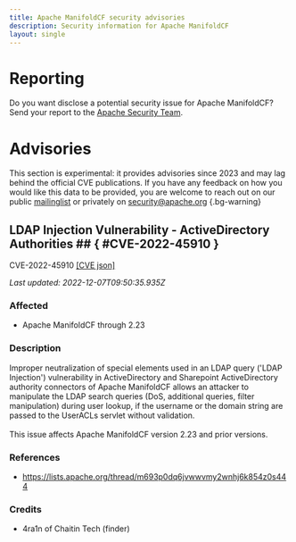 ```yaml
---
title: Apache ManifoldCF security advisories
description: Security information for Apache ManifoldCF
layout: single
---
```


# Reporting

Do you want disclose a potential security issue for Apache ManifoldCF? Send your report to the [Apache Security Team](mailto:security@apache.org).

# Advisories

This section is experimental: it provides advisories since 2023 and may lag behind the official CVE publications. If you have any feedback on how you would like this data to be provided, you are welcome to reach out on our public [mailinglist](/mailinglist) or privately on [security@apache.org](mailto:security@apache.org)
{.bg-warning}

## LDAP Injection Vulnerability - ActiveDirectory Authorities ## { #CVE-2022-45910 }

CVE-2022-45910 [\[CVE json\]](./CVE-2022-45910.cve.json)

_Last updated: 2022-12-07T09:50:35.935Z_

### Affected

* Apache ManifoldCF through 2.23


### Description

Improper neutralization of special elements used in an LDAP query ('LDAP Injection') vulnerability in ActiveDirectory and Sharepoint ActiveDirectory authority connectors of Apache ManifoldCF allows an attacker to manipulate the LDAP search queries (DoS, additional queries, filter manipulation) during user lookup, if the username or the domain string are passed to the UserACLs servlet without validation.<br><br>This issue affects Apache ManifoldCF version 2.23 and prior versions.

### References
* https://lists.apache.org/thread/m693p0dq6jvwwvmy2wnhj6k854z0s444


### Credits
* 4ra1n of Chaitin Tech (finder)
